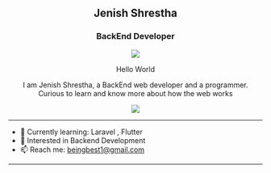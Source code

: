 <h2 align="center">Jenish Shrestha</h2>
<h3 align="center"> BackEnd Developer </h3>
  <p align="center">
<img src="https://raw.githubusercontent.com/TheDudeThatCode/TheDudeThatCode/master/Assets/Developer.gif"/>
  </p>
<p align="center">Hello World </p>
<p align="center"> I am Jenish Shrestha, a BackEnd web developer and a programmer.<br>Curious to learn and know more about how the web works </p>

<p align="center">
  <img src="[https://giphy.com/gifs/pudgypenguins-data-engineering-doesnt-lie-usXZmmgP9Z7kf39fnq](https://www.google.com/url?sa=i&url=https%3A%2F%2Fgithub.com%2Fvinicius-cassaro&psig=AOvVaw0aYAuQonq_zAasW6ay8QlA&ust=1689929471852000&source=images&cd=vfe&opi=89978449&ved=0CBEQjRxqFwoTCNjI3f_znIADFQAAAAAdAAAAABAE)https://www.google.com/url?sa=i&url=https%3A%2F%2Fgithub.com%2Fvinicius-cassaro&psig=AOvVaw0aYAuQonq_zAasW6ay8QlA&ust=1689929471852000&source=images&cd=vfe&opi=89978449&ved=0CBEQjRxqFwoTCNjI3f_znIADFQAAAAAdAAAAABAE"></p>
<hr/>

- 🌱 Currently learning: Laravel , Flutter
- 🤔 Interested in Backend Development
- 📫 Reach me: beingbest1@gmail.com

<hr/>


